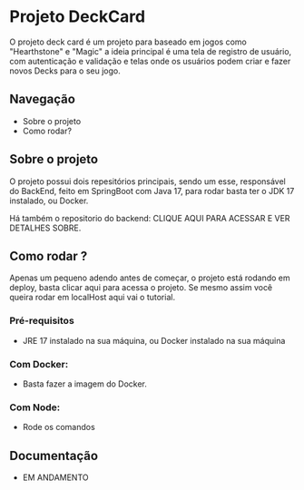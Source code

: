 # Projeto DeckCard
O projeto deck card é um projeto para baseado em jogos como "Hearthstone" e "Magic" a ideia principal é uma tela de registro de usuário, com autenticação e validação e telas onde os usuários podem criar e fazer novos Decks para o seu jogo.

## Navegação
- Sobre o projeto
- Como rodar?

## Sobre o projeto
O projeto possui dois repesitórios principais, sendo um esse, responsável do BackEnd, feito em SpringBoot com Java 17, para rodar basta ter o JDK 17 instalado, ou Docker.


Há também o repositorio do backend: CLIQUE AQUI PARA ACESSAR E VER DETALHES SOBRE.


## Como rodar ?
Apenas um pequeno adendo antes de começar, o projeto está rodando em deploy, basta clicar aqui para acessa o projeto. Se mesmo assim você queira rodar em localHost aqui vai o tutorial.

### Pré-requisitos
- JRE 17 instalado na sua máquina, ou Docker instalado na sua máquina

### Com Docker:
- Basta fazer a imagem do Docker.

### Com Node:
- Rode os comandos





## Documentação
- EM ANDAMENTO